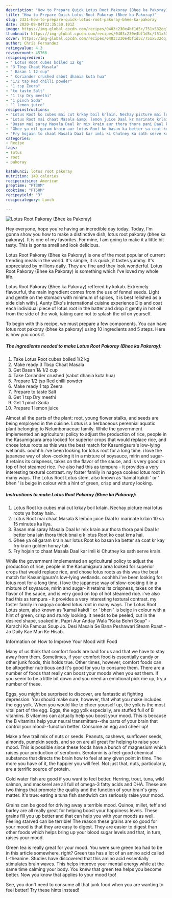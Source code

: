 ```yaml
---
description: "How to Prepare Quick Lotus Root Pakoray (Bhee ka Pakoray)"
title: "How to Prepare Quick Lotus Root Pakoray (Bhee ka Pakoray)"
slug: 2321-how-to-prepare-quick-lotus-root-pakoray-bhee-ka-pakoray
date: 2020-09-04T22:35:50.101Z
image: https://img-global.cpcdn.com/recipes/0403c230e4bf1d5c/751x532cq70/lotus-root-pakoray-bhee-ka-pakoray-recipe-main-photo.jpg
thumbnail: https://img-global.cpcdn.com/recipes/0403c230e4bf1d5c/751x532cq70/lotus-root-pakoray-bhee-ka-pakoray-recipe-main-photo.jpg
cover: https://img-global.cpcdn.com/recipes/0403c230e4bf1d5c/751x532cq70/lotus-root-pakoray-bhee-ka-pakoray-recipe-main-photo.jpg
author: Chris Fernandez
ratingvalue: 4.3
reviewcount: 45766
recipeingredient:
- " Lotus Root cubes boiled 12 kg"
- "3 Tbsp Chaat Masala"
- " Basan 1 12 cup"
- " Coriander crushed sabot dhania kuta hua"
- "1/2 tsp Red chilli powder"
- "1 tsp Zeera"
- "to taste Salt"
- "1 tsp Dry meethi"
- "1 pinch Soda"
- "1 lemon juice"
recipeinstructions:
- "Lotus Root ko cubes mai cut krkay boil krlain. Nechay picture mai lotus roots ya hotay hain."
- "Lotus Root mai chaat Masala &amp; lemon juice Daal kr marinate krlain 10 sa 15 minutes ka liya."
- "Basan mai saray Masala Daal kr mix krain aur thora thora pani Daal kr better bna lain thora thick bnai q k lotus Root ko coat krna hai."
- "Ghee ya oil garam krain aur lotus Root ko basan ka better sa coat kr kay fry krain golden honay tak."
- "Fry hojain to chaat Masala Daal kar imli ki Chutney ka sath serve krain."
categories:
- Recipe
tags:
- lotus
- root
- pakoray

katakunci: lotus root pakoray 
nutrition: 148 calories
recipecuisine: American
preptime: "PT30M"
cooktime: "PT50M"
recipeyield: "3"
recipecategory: Lunch

---
```



![Lotus Root Pakoray (Bhee ka Pakoray)](https://img-global.cpcdn.com/recipes/0403c230e4bf1d5c/751x532cq70/lotus-root-pakoray-bhee-ka-pakoray-recipe-main-photo.jpg)

Hey everyone, hope you're having an incredible day today. Today, I'm gonna show you how to make a distinctive dish, lotus root pakoray (bhee ka pakoray). It is one of my favorites. For mine, I am going to make it a little bit tasty. This is gonna smell and look delicious.

Lotus Root Pakoray (Bhee ka Pakoray) is one of the most popular of current trending meals in the world. It's simple, it is quick, it tastes yummy. It's appreciated by millions daily. They are fine and they look wonderful. Lotus Root Pakoray (Bhee ka Pakoray) is something which I've loved my whole life.

Lotus Root Pakoray (Bhee ka Pakoray) reffered by kokab. Extremely flavourful, the main ingredient comes from the use of fennel seeds. Light and gentle on the stomach with minimum of spices, it is best relished as a side dish with j. Aunty Eiko&#39;s international cuisine experience Dip and coat each individual piece of lotus root in the batter and drop it gently in hot oil from the side of the wok, taking care not to splash the oil on yourself.


To begin with this recipe, we must prepare a few components. You can have lotus root pakoray (bhee ka pakoray) using 10 ingredients and 5 steps. Here is how you cook it.

<!--inarticleads1-->

##### The ingredients needed to make Lotus Root Pakoray (Bhee ka Pakoray):

1. Take  Lotus Root cubes boiled 1/2 kg
1. Make ready 3 Tbsp Chaat Masala
1. Get  Basan 1&amp; 1/2 cup
1. Take  Coriander crushed (sabot dhania kuta hua)
1. Prepare 1/2 tsp Red chilli powder
1. Make ready 1 tsp Zeera
1. Prepare to taste Salt
1. Get 1 tsp Dry meethi
1. Get 1 pinch Soda
1. Prepare 1 lemon juice


Almost all the parts of the plant: root, young flower stalks, and seeds are being employed in the cuisine. Lotus is a herbaceous perennial aquatic plant belonging to Nelumbonaceae family. While the government implemented an agricultural policy to adjust the production of rice, people in the Kasumigaura area looked for superior crops that would replace rice, and chose lotus roots as this was the best match for Kasumigaura&#39;s low-lying wetlands. ooohhh.i&#39;ve been looking for lotus root for a long time. i love the japanese way of slow-cooking it in a mixture of soysauce, mirin and sugar- it retains its crispness, takes on the flavor of the sauce, and is very good on top of hot steamed rice. i&#39;ve also had this as tempura - it provides a very interesting textural contrast. my foster family in nagoya cooked lotus root in many ways. The Lotus Root Lotus stem, also known as &#39;kamal kakdi &#39; or &#39; bhen &#39; is beige in colour with a hint of green, crisp and sturdy looking. 

<!--inarticleads2-->

##### Instructions to make Lotus Root Pakoray (Bhee ka Pakoray):

1. Lotus Root ko cubes mai cut krkay boil krlain. Nechay picture mai lotus roots ya hotay hain.
1. Lotus Root mai chaat Masala &amp; lemon juice Daal kr marinate krlain 10 sa 15 minutes ka liya.
1. Basan mai saray Masala Daal kr mix krain aur thora thora pani Daal kr better bna lain thora thick bnai q k lotus Root ko coat krna hai.
1. Ghee ya oil garam krain aur lotus Root ko basan ka better sa coat kr kay fry krain golden honay tak.
1. Fry hojain to chaat Masala Daal kar imli ki Chutney ka sath serve krain.


While the government implemented an agricultural policy to adjust the production of rice, people in the Kasumigaura area looked for superior crops that would replace rice, and chose lotus roots as this was the best match for Kasumigaura&#39;s low-lying wetlands. ooohhh.i&#39;ve been looking for lotus root for a long time. i love the japanese way of slow-cooking it in a mixture of soysauce, mirin and sugar- it retains its crispness, takes on the flavor of the sauce, and is very good on top of hot steamed rice. i&#39;ve also had this as tempura - it provides a very interesting textural contrast. my foster family in nagoya cooked lotus root in many ways. The Lotus Root Lotus stem, also known as &#39;kamal kakdi &#39; or &#39; bhen &#39; is beige in colour with a hint of green, crisp and sturdy looking. It needs to be peeled, cut in the desired shape, soaked in. Papri Aur Anday Wala &#34;Kaka Bohri Soup&#34; - Karachi Ka Famous Soup Jo. Desi Masala Se Bana Peshawari Steam Roast - Jo Daily Kae Mun Ke Hisab. 

Information on How to Improve Your Mood with Food


Many of us think that comfort foods are bad for us and that we have to stay away from them. Sometimes, if your comfort food is essentially candy or other junk foods, this holds true. Other times, however, comfort foods can be altogether nutritious and it's good for you to consume them. There are a number of foods that really can boost your moods when you eat them. If you seem to be a little bit down and you need an emotional pick me up, try a number of these.

Eggs, you might be surprised to discover, are fantastic at fighting depression. You should make sure, however, that what you make includes the egg yolk. When you would like to cheer yourself up, the yolk is the most vital part of the egg. Eggs, the egg yolk especially, are stuffed full of B vitamins. B vitamins can actually help you boost your mood. This is because the B vitamins help your neural transmitters--the parts of your brain that control your mood--function better. Consume an egg and cheer up!

Make a few trail mix of nuts or seeds. Peanuts, cashews, sunflower seeds, almonds, pumpkin seeds, and so on are all great for helping to raise your mood. This is possible since these foods have a bunch of magnesium which raises your production of serotonin. Serotonin is a feel-good chemical substance that directs the brain how to feel at any given point in time. The more you have of it, the happier you will feel. Not just that, nuts, particularly, are a terrific source of protein.

Cold water fish are good if you want to feel better. Herring, trout, tuna, wild salmon, and mackerel are all full of omega-3 fatty acids and DHA. These are two things that promote the quality and the function of your brain's grey matter. It's true: eating a tuna fish sandwich can seriously raise your mood. 

Grains can be good for driving away a terrible mood. Quinoa, millet, teff and barley are all really great for helping boost your happiness levels. These grains fill you up better and that can help you with your moods as well. Feeling starved can be terrible! The reason these grains are so good for your mood is that they are easy to digest. They are easier to digest than other foods which helps bring up your blood sugar levels and that, in turn, raises your mood.

Green tea is really great for your mood. You were sure green tea had to be in this article somewhere, right? Green tea has a lot of an amino acid called L-theanine. Studies have discovered that this amino acid essentially stimulates brain waves. This helps improve your mental energy while at the same time calming your body. You knew that green tea helps you become better. Now you know that applies to your mood too!

See, you don't need to consume all that junk food when you are wanting to feel better! Try  these hints  instead!

